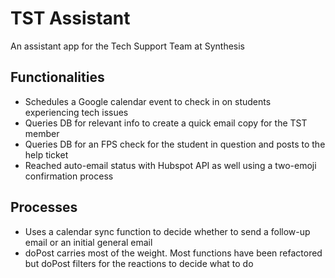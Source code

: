 # TST Assistant
An assistant app for the Tech Support Team at Synthesis

## Functionalities
- Schedules a Google calendar event to check in on students experiencing tech issues 
- Queries DB for relevant info to create a quick email copy for the TST member
- Queries DB for an FPS check for the student in question and posts to the help ticket
- Reached auto-email status with Hubspot API as well using a two-emoji confirmation process

## Processes
- Uses a calendar sync function to decide whether to send a follow-up email or an initial general email
- doPost carries most of the weight. Most functions have been refactored but doPost filters for the reactions to decide what to do
